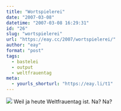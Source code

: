 ```yaml
---
title: "Wortspielerei"
date: "2007-03-08"
datetime: "2007-03-08 16:29:31"
id: "26"
slug: "wortspielerei"
url: "https://eay.cc/2007/wortspielerei/"
author: "eay"
format: "post"
tags:
  - bastelei
  - output
  - weltfrauentag
meta:
  - yourls_shorturl: "https://eay.li/t1"
---
```


![](/uploads/2007/holz_vor_der_huette.gif) Weil ja heute Weltfrauentag ist. Na? Na?

